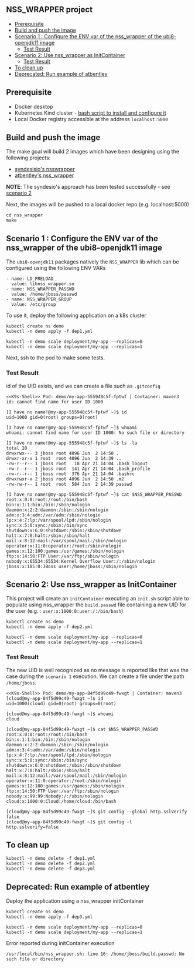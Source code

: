 ## NSS_WRAPPER project

   * [Prerequisite](#prerequisite)
   * [Build and push the image](#build-and-push-the-image)
   * [Scenario 1 : Configure the ENV var of the nss_wrapper of the ubi8-openjdk11 image](#scenario-1--configure-the-env-var-of-the-nss_wrapper-of-the-ubi8-openjdk11-image)
      * [Test Result](#test-result)
   * [Scenario 2: Use nss_wrapper as InitContainer](#scenario-2-use-nss_wrapper-as-initcontainer)
      * [Test Result](#test-result-1)
   * [To clean up](#to-clean-up)
   * [Deprecated: Run example of atbentley](#deprecated-run-example-of-atbentley)

## Prerequisite

- Docker desktop
- Kubernetes Kind cluster - [bash script to install and configure it](https://github.com/snowdrop/k8s-infra/blob/master/kind/kind-reg-ingress.sh)
- Local Docker registry accessible at the address `localhost:5000`

## Build and push the image

The make goal will build 2 images which have been designing using the following projects:
- [syndesisio's nsswrapper](https://github.com/syndesisio/nsswrapper-glibc)
- [atbentley's nss_wrapper](https://github.com/atbentley/docker-nss-wrapper/)

**NOTE**: The syndesio's approach has been tested successfully - see [scenario 2](#scenario-2-use-nss_wrapper-as-initcontainer)

Next, the images will be pushed to a local docker repo (e.g. localhost:5000)

```shell script
cd nss_wrapper
make           
```

## Scenario 1 : Configure the ENV var of the nss_wrapper of the ubi8-openjdk11 image

The `ubi8-openjdk11` packages natively the `NSS_WRAPPER` lib which can be configured using the following ENV VARs
```
- name: LD_PRELOAD
  value: libnss_wrapper.so
- name: NSS_WRAPPER_PASSWD
  value: /home/jboss/passwd
- name: NSS_WRAPPER_GROUP
  value: /etc/group
```

To use it, deploy the following application on a k8s cluster 
```shell script
kubectl create ns demo
kubectl -n demo apply -f dep1.yml

kubectl -n demo scale deployment/my-app --replicas=0
kubectl -n demo scale deployment/my-app --replicas=1
```

Next, ssh to the pod to make some tests. 

### Test Result 

id of the UID exists, and we can create a file such as `.gitconfig`

```shell script
<<K9s-Shell>> Pod: demo/my-app-555948c5f-fptwf | Container: maven3
id: cannot find name for user ID 1000

[I have no name!@my-app-555948c5f-fptwf ~]$ id
uid=1000 gid=0(root) groups=0(root)

[I have no name!@my-app-555948c5f-fptwf ~]$ whoami
whoami: cannot find name for user ID 1000: No such file or directory

[I have no name!@my-app-555948c5f-fptwf ~]$ ls -la
total 28
drwxrwx--- 3 jboss root 4096 Jun  2 14:50 .
drwxr-xr-x 1 root  root 4096 Jun  2 14:39 ..
-rw-r--r-- 1 jboss root   18 Apr 21 14:04 .bash_logout
-rw-r--r-- 1 jboss root  141 Apr 21 14:04 .bash_profile
-rw-r--r-- 1 jboss root  376 Apr 21 14:04 .bashrc
drwxrwxr-x 2 jboss root 4096 Jun  2 14:50 .m2
-rw-rw-r-- 1 root  root  584 Jun  2 14:39 passwd

[I have no name!@my-app-555948c5f-fptwf ~]$ cat $NSS_WRAPPER_PASSWD
root:x:0:0:root:/root:/bin/bash
bin:x:1:1:bin:/bin:/sbin/nologin
daemon:x:2:2:daemon:/sbin:/sbin/nologin
adm:x:3:4:adm:/var/adm:/sbin/nologin
lp:x:4:7:lp:/var/spool/lpd:/sbin/nologin
sync:x:5:0:sync:/sbin:/bin/sync
shutdown:x:6:0:shutdown:/sbin:/sbin/shutdown
halt:x:7:0:halt:/sbin:/sbin/halt
mail:x:8:12:mail:/var/spool/mail:/sbin/nologin
operator:x:11:0:operator:/root:/sbin/nologin
games:x:12:100:games:/usr/games:/sbin/nologin
ftp:x:14:50:FTP User:/var/ftp:/sbin/nologin
nobody:x:65534:65534:Kernel Overflow User:/:/sbin/nologin
jboss:x:185:0:JBoss user:/home/jboss:/sbin/nologin
```

## Scenario 2: Use nss_wrapper as InitContainer

This project will create an `initContainer` executing an `init.sh` script
able to populate using nss_wrapper the `build.passwd` file containing a 
new UID for the user (e.g. : `user:x:1000:0:user:/:/bin/bash`)

```shell script
kubectl create ns demo
kubectl -n demo apply -f dep2.yml

kubectl -n demo scale deployment/my-app --replicas=0
kubectl -n demo scale deployment/my-app --replicas=1
```

### Test Result

The new UID is well recognized as no message is reported like that was the case during the `scenario 1` execution.
We can create a file under the path `/home/jboss`.

```shell script
<<K9s-Shell>> Pod: demo/my-app-84f5d99c49-fwxgt | Container: maven3
[cloud@my-app-84f5d99c49-fwxgt ~]$ id
uid=1000(cloud) gid=0(root) groups=0(root)

[cloud@my-app-84f5d99c49-fwxgt ~]$ whoami
cloud

[cloud@my-app-84f5d99c49-fwxgt ~]$ cat $NSS_WRAPPER_PASSWD
root:x:0:0:root:/root:/bin/bash
bin:x:1:1:bin:/bin:/sbin/nologin
daemon:x:2:2:daemon:/sbin:/sbin/nologin
adm:x:3:4:adm:/var/adm:/sbin/nologin
lp:x:4:7:lp:/var/spool/lpd:/sbin/nologin
sync:x:5:0:sync:/sbin:/bin/sync
shutdown:x:6:0:shutdown:/sbin:/sbin/shutdown
halt:x:7:0:halt:/sbin:/sbin/halt
mail:x:8:12:mail:/var/spool/mail:/sbin/nologin
operator:x:11:0:operator:/root:/sbin/nologin
games:x:12:100:games:/usr/games:/sbin/nologin
ftp:x:14:50:FTP User:/var/ftp:/sbin/nologin
nobody:x:99:99:Nobody:/:/sbin/nologin
cloud:x:1000:0:Cloud:/home/cloud:/bin/bash

[cloud@my-app-84f5d99c49-fwxgt ~]$ git config --global http.sslVerify false
[cloud@my-app-84f5d99c49-fwxgt ~]$ git config -l
http.sslverify=false
```

## To clean up
```shell script
kubectl -n demo delete -f dep1.yml
kubectl -n demo delete -f dep2.yml
kubectl -n demo delete -f dep3.yml
```

## Deprecated: Run example of atbentley

Deploy the application using a nss_wrapper initContainer
```shell script
kubectl create ns demo
kubectl -n demo apply -f dep3.yml

kubectl -n demo scale deployment/my-app --replicas=0
kubectl -n demo scale deployment/my-app --replicas=1
```
Error reported during initContainer execution
```shell script
/usr/local/bin/nss_wrapper.sh: line 16: /home/jboss/build.passwd: No such file or directory
```

